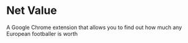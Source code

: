 # Net Value
A Google Chrome extension that allows you to find out how much any European footballer is worth
